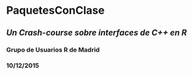 # PaquetesConClase
## *Un Crash-course sobre interfaces de C++ en R* ###
### Grupo de Usuarios R de Madrid ###
### 10/12/2015 ###


